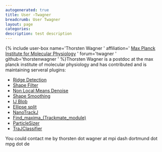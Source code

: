 ```yaml
---
autogenerated: true
title: User ›Twagner
breadcrumb: User Twagner
layout: page
categories: 
description: test description
---
```


{% include user-box name='Thorsten Wagner ' affiliation=' [Max Planck Institute for Molecular Physiology](http://www.mpi-dortmund.de) ' forum='twagner ' github='thorstenwagner ' %}Thorsten Wagner is a postdoc at the max planck institute of molecular physiology and has contributed and is maintaining serveral plugins:

  - [Ridge Detection](Ridge_Detection "wikilink")
  - [Shape Filter](Shape_Filter "wikilink")
  - [Non Local Means Denoise](Non_Local_Means_Denoise "wikilink")
  - [Shape Smoothing](Shape_Smoothing "wikilink")
  - [IJ Blob](IJ_Blob "wikilink")
  - [Ellipse split](Ellipse_split "wikilink")
  - [NanoTrackJ](NanoTrackJ "wikilink")
  - [Find\_maxima\_(Trackmate\_module)](Find_maxima_\(Trackmate_module\) "wikilink")
  - [ParticleSizer](ParticleSizer "wikilink")
  - [TraJClassifier](TraJClassifier "wikilink")

You could contact me by thorsten dot wagner at mpi dash dortmund dot mpg dot de
